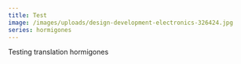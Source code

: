 ```yaml
---
title: Test
image: /images/uploads/design-development-electronics-326424.jpg
series: hormigones
---
```

Testing translation hormigones
